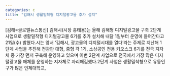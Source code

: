 ```yaml
---
categories: c
title: "김해시 생활밀착형 디지털광고물 추가 설치"
---
```

[김해=글로벌뉴스통신] 김해시(시장 홍태용)는 올해 김해형 디지털광고물 구축 2단계 사업으로 생활밀착형 디지털광고물 6기를 추가 설치해 내달 1일부터 운영에 들어간다고 21일(수) 밝혔다.시는 앞서 ‘김해시, 광고물의 디지털시대를 열다’라는 주제로 지난해 1단계 사업을 추진해 전광판 대형, 중형 각 1기, 소상공인 전용 키오스크 6기를 전국 지자체 중 가장 먼저 구축해 운영하고 있으며 이번 2단계 사업으로 전국에서 가장 많은 디지털광고물 매체를 운영하는 지자체로 자리매김했다.2단계 사업은 생활밀착형으로 유동인구가 많은 인제대학교,